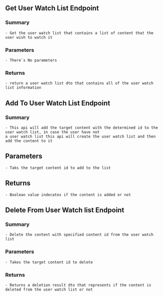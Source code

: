## Get User Watch List Endpoint
### Summary 
	- Get the user watch list that contains a list of content that the user wish to watch it
### Parameters
	- There`s No parameters
### Returns 
	- return a user watch list dto that contains all of the user watch list information 

## Add To User Watch List Endpoint
### Summary
	- This api will add the target content with the determined id to the user watch list, in case the user have not 
	a user watch list this api will create the user watch list and then add the content to it
## Parameters
	- Taks the target content id to add to the list
## Returns
	- Boolean value indecates if the content is added or not

## Delete From User Watch list Endpoint
### Summary 
	- Delete the content with specified content id from the user watch list
### Parameters
	- Takes the target content id to delete 
### Returns
	- Returns a deletion result dto that represents if the content is deleted from the user watch list or not